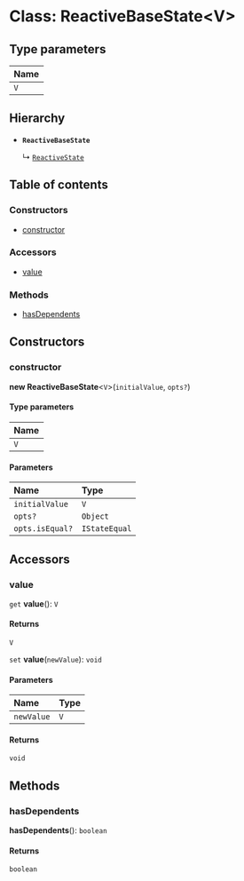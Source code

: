 # Class: ReactiveBaseState\<V>

## Type parameters

| Name |
| :------ |
| `V` |

## Hierarchy

* **`ReactiveBaseState`**

  ↳ [`ReactiveState`](/auto-docs/free-layout-editor/classes/ReactiveState.md)

## Table of contents

### Constructors

* [constructor](/auto-docs/free-layout-editor/classes/ReactiveBaseState.md#constructor)

### Accessors

* [value](/auto-docs/free-layout-editor/classes/ReactiveBaseState.md#value)

### Methods

* [hasDependents](/auto-docs/free-layout-editor/classes/ReactiveBaseState.md#hasdependents)

## Constructors

### constructor

**new ReactiveBaseState**<`V`>(`initialValue`, `opts?`)

#### Type parameters

| Name |
| :------ |
| `V` |

#### Parameters

| Name | Type |
| :------ | :------ |
| `initialValue` | `V` |
| `opts?` | `Object` |
| `opts.isEqual?` | `IStateEqual` |

## Accessors

### value

`get` **value**(): `V`

#### Returns

`V`

`set` **value**(`newValue`): `void`

#### Parameters

| Name | Type |
| :------ | :------ |
| `newValue` | `V` |

#### Returns

`void`

## Methods

### hasDependents

**hasDependents**(): `boolean`

#### Returns

`boolean`
